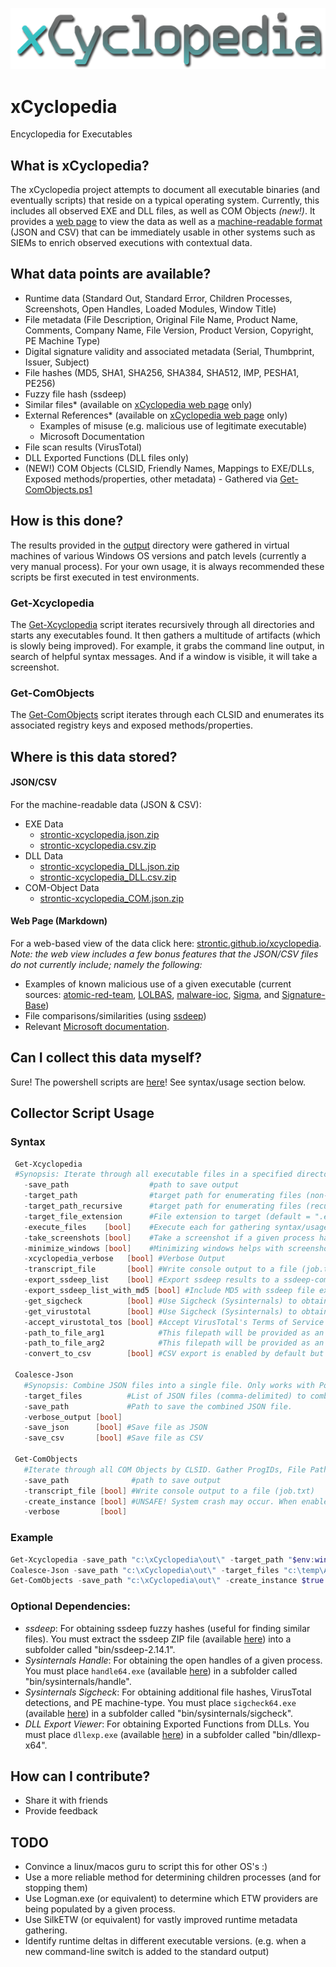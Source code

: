 ![xCyclopedia Logo](/assets/strontic-xcyclopedia-logo.png "xCyclopedia")

# xCyclopedia
Encyclopedia for Executables

## What is xCyclopedia?
The xCyclopedia project attempts to document all executable binaries (and eventually scripts) that reside on a typical operating system. Currently, this includes all observed EXE and DLL files, as well as COM Objects *(new!)*. It provides a [web page](https://strontic.github.io/xcyclopedia) to view the data as well as a [machine-readable format](/output) (JSON and CSV) that can be immediately usable in other systems such as SIEMs to enrich observed executions with contextual data.

## What data points are available?

* Runtime data (Standard Out, Standard Error, Children Processes, Screenshots, Open Handles, Loaded Modules, Window Title)
* File metadata (File Description, Original File Name, Product Name, Comments, Company Name, File Version, Product Version, Copyright, PE Machine Type)
* Digital signature validity and associated metadata (Serial, Thumbprint, Issuer, Subject)
* File hashes (MD5, SHA1, SHA256, SHA384, SHA512, IMP, PESHA1, PE256)
* Fuzzy file hash (ssdeep)
* Similar files* (available on [xCyclopedia web page](https://strontic.github.io/xcyclopedia) only)
* External References* (available on [xCyclopedia web page](https://strontic.github.io/xcyclopedia) only)
  * Examples of misuse (e.g. malicious use of legitimate executable)
  * Microsoft Documentation
* File scan results (VirusTotal)
* DLL Exported Functions (DLL files only)
* (NEW!) COM Objects (CLSID, Friendly Names, Mappings to EXE/DLLs, Exposed methods/properties, other metadata) - Gathered via [Get-ComObjects.ps1](script/Get-ComObjects)

## How is this done?

The results provided in the [output](/output) directory were gathered in virtual machines of various Windows OS versions and patch levels (currently a very manual process). For your own usage, it is always recommended these scripts be first executed in test environments.

### Get-Xcyclopedia
The [Get-Xcyclopedia](script/Get-Xcyclopedia.ps1) script iterates recursively through all directories and starts any executables found. It then gathers a multitude of artifacts (which is slowly being improved). For example, it grabs the command line output, in search of helpful syntax messages. And if a window is visible, it will take a screenshot.

### Get-ComObjects
The [Get-ComObjects](script/Get-ComObjects.ps1) script iterates through each CLSID and enumerates its associated registry keys and exposed methods/properties. 

## Where is this data stored?

#### JSON/CSV
For the machine-readable data (JSON & CSV):
* EXE Data
  * [strontic-xcyclopedia.json.zip](output/strontic-xcyclopedia.json.zip)
  * [strontic-xcyclopedia.csv.zip](output/strontic-xcyclopedia.csv.zip)
* DLL Data
  * [strontic-xcyclopedia_DLL.json.zip](output/strontic-xcyclopedia_DLL.json.zip)
  * [strontic-xcyclopedia_DLL.csv.zip](output/strontic-xcyclopedia_DLL.csv.zip)
* COM-Object Data
  * [strontic-xcyclopedia_COM.json.zip](output/strontic-xcyclopedia_COM.json.zip)

#### Web Page (Markdown)
For a web-based view of the data click here: [strontic.github.io/xcyclopedia](https://strontic.github.io/xcyclopedia). *Note: the web view includes a few bonus features that the JSON/CSV files do not currently include; namely the following:*
* Examples of known malicious use of a given executable (current sources: [atomic-red-team](https://github.com/redcanaryco/atomic-red-team), [LOLBAS](https://github.com/LOLBAS-Project/LOLBAS), [malware-ioc](https://github.com/eset/malware-ioc), [Sigma](https://github.com/Neo23x0/sigma), and [Signature-Base](https://github.com/Neo23x0/signature-base))
* File comparisons/similarities (using [ssdeep](https://github.com/ssdeep-project/ssdeep/releases/tag/release-2.14.1))
* Relevant [Microsoft documentation](https://github.com/MicrosoftDocs/windowsserverdocs).

## Can I collect this data myself?

Sure! The powershell scripts are [here](/script)! See syntax/usage section below.

## Collector Script Usage

### Syntax

 ```powershell
  Get-Xcyclopedia
  #Synopsis: Iterate through all executable files in a specified directory (default target is .EXE). Gather CLI usage/syntax, screenshots, file hashes, file metadata, signature validity, and child processes.
    -save_path                  #path to save output
    -target_path                #target path for enumerating files (non-recursive). Comma-delimited for multiple paths.
    -target_path_recursive      #target path for enumerating files (recursive). Comma-delimited for multiple paths.
    -target_file_extension      #File extension to target (default = ".exe")
    -execute_files    [bool]    #Execute each for gathering syntax/usage info (stdout/stderr)
    -take_screenshots [bool]    #Take a screenshot if a given process has a window visible. This requires execute_files to be enabled.
    -minimize_windows [bool]    #Minimizing windows helps with screenshots, so that other windows do not get in the way. This only takes effect if execute_files and $take_screenshots are both enabled.
    -xcyclopedia_verbose   [bool] #Verbose Output
    -transcript_file       [bool] #Write console output to a file (job.txt)
    -export_ssdeep_list    [bool] #Export ssdeep results to a ssdeep-compatible csv file
    -export_ssdeep_list_with_md5 [bool] #Include MD5 with ssdeep file export. Useful for determining similarity of unique files.
    -get_sigcheck          [bool] #Use Sigcheck (Sysinternals) to obtain additional file signatures and PE metadata.
    -get_virustotal        [bool] #Use Sigcheck (Sysinternals) to obtain VirusTotal detection ratio. It does NOT submit file by default.
    -accept_virustotal_tos [bool] #Accept VirusTotal's Terms of Service (https://www.virustotal.com/en/about/terms-of-service/)
    -path_to_file_arg1            #This filepath will be provided as an argument to each binary (to test their response to a file being provided as input)
    -path_to_file_arg2            #This filepath will be provided as an argument to each binary (to test their response to a file being provided as input)
    -convert_to_csv        [bool] #CSV export is enabled by default but can be disabled if desired -- JSON will always be exported.

  Coalesce-Json
    #Synopsis: Combine JSON files into a single file. Only works with PowerShell-compatible JSON files.
    -target_files          #List of JSON files (comma-delimited) to combine. NOTE: The first file listed takes precedence in case of duplicates.
    -save_path             #Path to save the combined JSON file.
    -verbose_output [bool]
    -save_json      [bool] #Save file as JSON
    -save_csv       [bool] #Save file as CSV
    
  Get-ComObjects
    #Iterate through all COM Objects by CLSID. Gather ProgIDs, File Paths, Descriptions, and any other data present in the Classes Root. COM Methods can also be collected. Saves as JSON and CSV.
    -save_path              #path to save output
    -transcript_file [bool] #Write console output to a file (job.txt)
    -create_instance [bool] #UNSAFE! System crash may occur. When enabled, a COM instance is created for CLSID. This is required for determining COM methods.
    -verbose         [bool]
````

### Example
```powershell
Get-Xcyclopedia -save_path "c:\xCyclopedia\out\" -target_path "$env:windir\system32" -target_file_extension ".exe"
Coalesce-Json -save_path "c:\xCyclopedia\out\" -target_files "c:\temp\A.json","c:\temp\B.json"
Get-ComObjects -save_path "c:\xCyclopedia\out\" -create_instance $true
````

### **Optional** Dependencies:
* *ssdeep*: For obtaining ssdeep fuzzy hashes (useful for finding similar files). You must extract the ssdeep ZIP file (available [here](https://github.com/ssdeep-project/ssdeep/releases/download/release-2.14.1/ssdeep-2.14.1-win32-binary.zip)) into a subfolder called "bin/ssdeep-2.14.1".
* *Sysinternals Handle*: For obtaining the open handles of a given process. You must place `handle64.exe` (available [here](https://docs.microsoft.com/en-us/sysinternals/downloads/handle)) in a subfolder called "bin/sysinternals/handle".
* *Sysinternals Sigcheck*: For obtaining additional file hashes, VirusTotal detections, and PE machine-type. You must place `sigcheck64.exe` (available [here](https://docs.microsoft.com/en-us/sysinternals/downloads/sigcheck)) in a subfolder called "bin/sysinternals/sigcheck".
* *DLL Export Viewer*: For obtaining Exported Functions from DLLs. You must place `dllexp.exe` (available [here](https://www.nirsoft.net/utils/dll_export_viewer.html)) in a subfolder called "bin/dllexp-x64".

## How can I contribute?
* Share it with friends
* Provide feedback

## TODO
- Convince a linux/macos guru to script this for other OS's :)
- Use a more reliable method for determining children processes (and for stopping them)
- Use Logman.exe (or equivalent) to determine which ETW providers are being populated by a given process.
- Use SilkETW (or equivalent) for vastly improved runtime metadata gathering. 
- Identify runtime deltas in different executable versions. (e.g. when a new command-line switch is added to the standard output)
